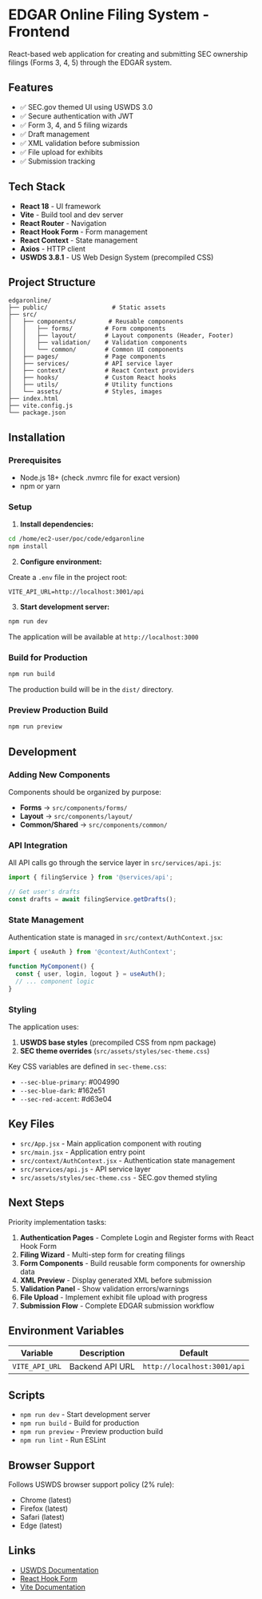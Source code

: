 # EDGAR Online Filing System - Frontend

React-based web application for creating and submitting SEC ownership filings (Forms 3, 4, 5) through the EDGAR system.

## Features

- ✅ SEC.gov themed UI using USWDS 3.0
- ✅ Secure authentication with JWT
- ✅ Form 3, 4, and 5 filing wizards
- ✅ Draft management
- ✅ XML validation before submission
- ✅ File upload for exhibits
- ✅ Submission tracking

## Tech Stack

- **React 18** - UI framework
- **Vite** - Build tool and dev server
- **React Router** - Navigation
- **React Hook Form** - Form management
- **React Context** - State management
- **Axios** - HTTP client
- **USWDS 3.8.1** - US Web Design System (precompiled CSS)

## Project Structure

```
edgaronline/
├── public/                  # Static assets
├── src/
│   ├── components/         # Reusable components
│   │   ├── forms/         # Form components
│   │   ├── layout/        # Layout components (Header, Footer)
│   │   ├── validation/    # Validation components
│   │   └── common/        # Common UI components
│   ├── pages/             # Page components
│   ├── services/          # API service layer
│   ├── context/           # React Context providers
│   ├── hooks/             # Custom React hooks
│   ├── utils/             # Utility functions
│   └── assets/            # Styles, images
├── index.html
├── vite.config.js
└── package.json
```

## Installation

### Prerequisites

- Node.js 18+ (check .nvmrc file for exact version)
- npm or yarn

### Setup

1. **Install dependencies:**

```bash
cd /home/ec2-user/poc/code/edgaronline
npm install
```

2. **Configure environment:**

Create a `.env` file in the project root:

```env
VITE_API_URL=http://localhost:3001/api
```

3. **Start development server:**

```bash
npm run dev
```

The application will be available at `http://localhost:3000`

### Build for Production

```bash
npm run build
```

The production build will be in the `dist/` directory.

### Preview Production Build

```bash
npm run preview
```

## Development

### Adding New Components

Components should be organized by purpose:
- **Forms** → `src/components/forms/`
- **Layout** → `src/components/layout/`
- **Common/Shared** → `src/components/common/`

### API Integration

All API calls go through the service layer in `src/services/api.js`:

```javascript
import { filingService } from '@services/api';

// Get user's drafts
const drafts = await filingService.getDrafts();
```

### State Management

Authentication state is managed in `src/context/AuthContext.jsx`:

```javascript
import { useAuth } from '@context/AuthContext';

function MyComponent() {
  const { user, login, logout } = useAuth();
  // ... component logic
}
```

### Styling

The application uses:
1. **USWDS base styles** (precompiled CSS from npm package)
2. **SEC theme overrides** (`src/assets/styles/sec-theme.css`)

Key CSS variables are defined in `sec-theme.css`:
- `--sec-blue-primary`: #004990
- `--sec-blue-dark`: #162e51
- `--sec-red-accent`: #d63e04

## Key Files

- `src/App.jsx` - Main application component with routing
- `src/main.jsx` - Application entry point
- `src/context/AuthContext.jsx` - Authentication state management
- `src/services/api.js` - API service layer
- `src/assets/styles/sec-theme.css` - SEC.gov themed styling

## Next Steps

Priority implementation tasks:

1. **Authentication Pages** - Complete Login and Register forms with React Hook Form
2. **Filing Wizard** - Multi-step form for creating filings
3. **Form Components** - Build reusable form components for ownership data
4. **XML Preview** - Display generated XML before submission
5. **Validation Panel** - Show validation errors/warnings
6. **File Upload** - Implement exhibit file upload with progress
7. **Submission Flow** - Complete EDGAR submission workflow

## Environment Variables

| Variable | Description | Default |
|----------|-------------|---------|
| `VITE_API_URL` | Backend API URL | `http://localhost:3001/api` |

## Scripts

- `npm run dev` - Start development server
- `npm run build` - Build for production
- `npm run preview` - Preview production build
- `npm run lint` - Run ESLint

## Browser Support

Follows USWDS browser support policy (2% rule):
- Chrome (latest)
- Firefox (latest)
- Safari (latest)
- Edge (latest)

## Links

- [USWDS Documentation](https://designsystem.digital.gov/)
- [React Hook Form](https://react-hook-form.com/)
- [Vite Documentation](https://vitejs.dev/)


